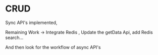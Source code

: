 # CRUD


Sync API's implemented,

Remaining Work -> Integrate Redis , Update the getData Api, add Redis search...

And then look for the workflow of async API's
